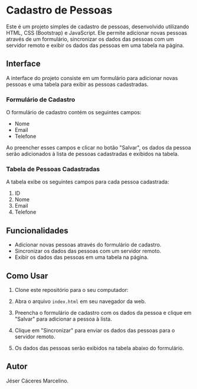 # Cadastro de Pessoas

Este é um projeto simples de cadastro de pessoas, desenvolvido utilizando HTML, CSS (Bootstrap) e JavaScript. Ele permite adicionar novas pessoas através de um formulário, sincronizar os dados das pessoas com um servidor remoto e exibir os dados das pessoas em uma tabela na página.

## Interface

A interface do projeto consiste em um formulário para adicionar novas pessoas e uma tabela para exibir as pessoas cadastradas.

### Formulário de Cadastro

O formulário de cadastro contém os seguintes campos:

- Nome
- Email
- Telefone

Ao preencher esses campos e clicar no botão "Salvar", os dados da pessoa serão adicionados à lista de pessoas cadastradas e exibidos na tabela.

### Tabela de Pessoas Cadastradas

A tabela exibe os seguintes campos para cada pessoa cadastrada:

1. ID
2. Nome
3. Email
4. Telefone

## Funcionalidades

- Adicionar novas pessoas através do formulário de cadastro.
- Sincronizar os dados das pessoas com um servidor remoto.
- Exibir os dados das pessoas em uma tabela na página.

## Como Usar

1. Clone este repositório para o seu computador:


2. Abra o arquivo `index.html` em seu navegador da web.

3. Preencha o formulário de cadastro com os dados da pessoa e clique em "Salvar" para adicionar a pessoa à lista.

4. Clique em "Sincronizar" para enviar os dados das pessoas para o servidor remoto.

5. Os dados das pessoas serão exibidos na tabela abaixo do formulário.

## Autor

Jéser Cáceres Marcelino.


